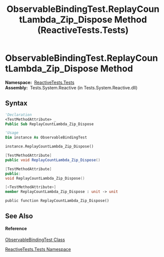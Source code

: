 ﻿---
title: ObservableBindingTest.ReplayCountLambda_Zip_Dispose Method  (ReactiveTests.Tests)
TOCTitle: ReplayCountLambda_Zip_Dispose Method
ms:assetid: M:ReactiveTests.Tests.ObservableBindingTest.ReplayCountLambda_Zip_Dispose
ms:mtpsurl: https://msdn.microsoft.com/en-us/library/reactivetests.tests.observablebindingtest.replaycountlambda_zip_dispose(v=VS.103)
ms:contentKeyID: 36619967
ms.date: 06/28/2011
mtps_version: v=VS.103
f1_keywords:
- ReactiveTests.Tests.ObservableBindingTest.ReplayCountLambda_Zip_Dispose
dev_langs:
- CSharp
- JScript
- VB
- FSharp
- c++
---

# ObservableBindingTest.ReplayCountLambda\_Zip\_Dispose Method

**Namespace:**  [ReactiveTests.Tests](hh289046\(v=vs.103\).md)  
**Assembly:**  Tests.System.Reactive (in Tests.System.Reactive.dll)

## Syntax

``` vb
'Declaration
<TestMethodAttribute> _
Public Sub ReplayCountLambda_Zip_Dispose
```

``` vb
'Usage
Dim instance As ObservableBindingTest

instance.ReplayCountLambda_Zip_Dispose()
```

``` csharp
[TestMethodAttribute]
public void ReplayCountLambda_Zip_Dispose()
```

``` c++
[TestMethodAttribute]
public:
void ReplayCountLambda_Zip_Dispose()
```

``` fsharp
[<TestMethodAttribute>]
member ReplayCountLambda_Zip_Dispose : unit -> unit 
```

``` jscript
public function ReplayCountLambda_Zip_Dispose()
```

## See Also

#### Reference

[ObservableBindingTest Class](hh303616\(v=vs.103\).md)

[ReactiveTests.Tests Namespace](hh289046\(v=vs.103\).md)

